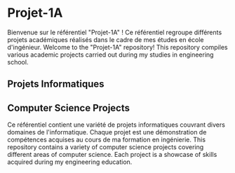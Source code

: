 # Projet-1A

Bienvenue sur le référentiel "Projet-1A" ! Ce référentiel regroupe différents projets académiques réalisés dans le cadre de mes études en école d'ingénieur.
Welcome to the "Projet-1A" repository! This repository compiles various academic projects carried out during my studies in engineering school.

## Projets Informatiques
## Computer Science Projects

Ce référentiel contient une variété de projets informatiques couvrant divers domaines de l'informatique. Chaque projet est une démonstration de compétences acquises au cours de ma formation en ingénierie.
This repository contains a variety of computer science projects covering different areas of computer science. Each project is a showcase of skills acquired during my engineering education.
